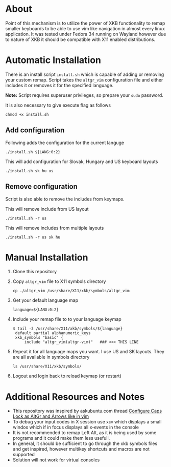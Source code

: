 # About

Point of this mechanism is to utilize the power of XKB functionality to remap smaller keyboards to be able to use vim like navigation in almost every linux application.
It was tested under Fedora 34 running on Wayland however due to nature of XKB it should be compatible with X11 enabled distributions.

# Automatic Installation
There is an install script `install.sh` which is capable of adding or removing your custom remap. 
Script takes the `altgr_vim` configuration file and either includes it or removes it for the specified language.

<b>Note:</b> Script requires superuser privileges, so prepare your `sudo` password.

It is also necessary to give execute flag as follows 
```shell
chmod +x install.sh
```

## Add configuration
Following adds the configuration for the current languge
```shell
./install.sh ${LANG:0:2}
```

This will add configuration for Slovak, Hungary and US keyboard layouts
```shell
./install.sh sk hu us
```

## Remove configuration
Script is also able to remove the includes from keymaps.

This will remove include from US layout
```shell
./install.sh -r us
```

This will remove includes from multiple layouts
```shell
./install.sh -r us sk hu
```

# Manual Installation

1. Clone this repository
2. Copy `altgr_vim` file to X11 symbols directory

    ```shell
    cp ./altgr_vim /usr/share/X11/xkb/symbols/altgr_vim
    ```
3. Get your default language map
   ```shell
   language=${LANG:0:2}
   ```
4. Include your remap file to to your language keymap
   ```shell
   $ tail -3 /usr/share/X11/xkb/symbols/${language}
    default partial alphanumeric_keys
    xkb_symbols "basic" {
        include "altgr_vim(altgr-vim)"   ### <<< THIS LINE
    ```
5. Repeat it for all language maps you want. I use US and SK layouts. They are all available in symbols directory
    ```shell
    ls /usr/share/X11/xkb/symbols/
    ```
6. Logout and login back to reload keymap (or restart)

# Additional Resources and Notes
- This repository was inspired by askubuntu.com thread [Configure Caps Lock as AltGr and Arrows like in vim](https://askubuntu.com/questions/684459/configure-caps-lock-as-altgr-and-arrows-like-in-vim/898462#898462)
- To debug your input codes in X session use  `xev` which displays a small windos which if in focus displays all x-events in the console
- It is not recommended to remap Left Alt, as it is being used by some programs and it could make them less usefull.
- In general, it should be sufficient to go through the xkb symbols files and get inspired, however multikey shortcuts and macros are not supported
- Solution will not work for virtual consoles






